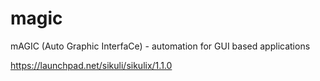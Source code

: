 # magic
mAGIC (Auto Graphic InterfaCe) - automation for GUI based applications


https://launchpad.net/sikuli/sikulix/1.1.0